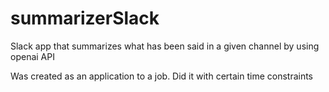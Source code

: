 # summarizerSlack
Slack app that summarizes what has been said in a given channel by using openai API

Was created as an application to a job. Did it with certain time constraints
